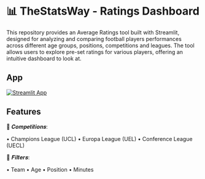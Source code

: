 #  📊 TheStatsWay - Ratings Dashboard 

This repository provides an Average Ratings tool built with Streamlit, designed for analyzing and comparing football players performances across different age groups, positions, competitions and leagues. The tool allows users to explore pre-set ratings for various players, offering an intuitive dashboard to look at.

## App

[![Streamlit App](https://static.streamlit.io/badges/streamlit_badge_black_white.svg)](https://thestatsway-ratings-dashboard.streamlit.app/)

## Features

🔎 𝑪𝒐𝒎𝒑𝒆𝒕𝒊𝒕𝒊𝒐𝒏𝒔:

 • Champions League (UCL)
 • Europa League (UEL)
 • Conference League (UECL)

📂 𝑭𝒊𝒍𝒕𝒆𝒓𝒔:

• Team
• Age
• Position
• Minutes
